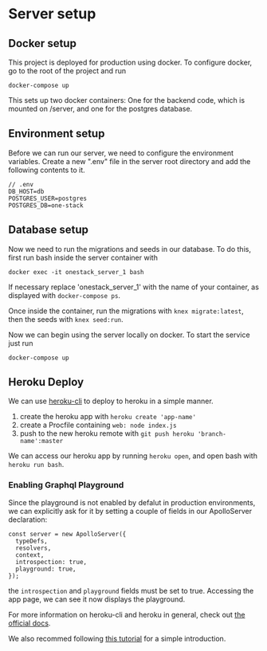 # Server setup

## Docker setup
This project is deployed for production using docker. To configure docker, go to the root of the project and run

`docker-compose up`

This sets up two docker containers: One for the backend code, which is mounted on /server, and one for the postgres database.

## Environment setup

Before we can run our server, we need to configure the environment variables. Create a new ".env" file in the server root directory and add the following contents to it.
```
// .env
DB_HOST=db
POSTGRES_USER=postgres
POSTGRES_DB=one-stack
```

## Database setup

Now we need to run the migrations and seeds in our database. To do this, first run bash inside the server container with

`docker exec -it onestack_server_1 bash`

If necessary replace 'onestack_server_1' with the name of your container, as displayed with `docker-compose ps`.

Once inside the container, run the migrations with `knex migrate:latest`, then the seeds with `knex seed:run`.

Now we can begin using the server locally on docker. To start the service just run

`docker-compose up`

## Heroku Deploy
We can use [heroku-cli](https://devcenter.heroku.com/articles/heroku-cli) to deploy to heroku in a simple manner.
1. create the heroku app with `heroku create 'app-name'`
1. create a Procfile containing `web: node index.js`
1. push to the new heroku remote with `git push heroku 'branch-name':master`

We can access our heroku app by running `heroku open`, and open bash with `heroku run bash`.

### Enabling Graphql Playground
Since the playground is not enabled by defalut in production environments, we can explicitly ask for it by setting a couple of fields in our ApolloServer declaration:
```
const server = new ApolloServer({ 
  typeDefs, 
  resolvers, 
  context,
  introspection: true,
  playground: true,
});
```
the `introspection` and `playground` fields must be set to true. Accessing the app page, we can see it now displays the playground.

For more information on heroku-cli and heroku in general, check out [the official docs](https://devcenter.heroku.com/categories/reference).

We also recommed following [this tutorial](https://devcenter.heroku.com/articles/getting-started-with-nodejs) for a simple introduction.
